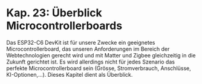 # Kap. 23: Überblick Microcontrollerboards

Das ESP32-C6 DevKit ist für unsere Zwecke ein geeignetes Microcontrollerboard, das unseren Anforderungen im Bereich der Webtechnologien gerecht wird und mit Matter und Zigbee gleichzeitig in die Zukunft gerichtet ist.
Es wird allerdings nicht für jedes Szenario das perfekte Microcontrollerboard sein (Grösse, Stromverbrauch, Anschlüsse, KI-Optionen,...).
Dieses Kapitel dient als Überblick.